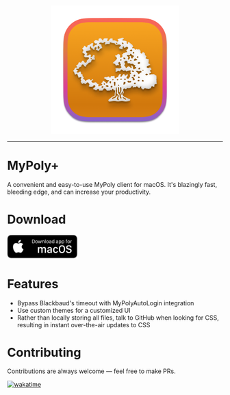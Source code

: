 <p align="center">
<img src="./assets/icon.png" height="300" width="300">
</p>

***

# MyPoly+

A convenient and easy-to-use MyPoly client for macOS. It's blazingly fast, bleeding edge, and can increase your productivity.

# Download

<a href="https://github.com/ConwayTech-Dev/MyPolyPlus/releases/download/v1.0.0-alpha.3/MyPoly+.zip"><img src="./assets/downloadformacos.png" width="165" alt="Get MyPoly+ for macOS"></a>

# Features

* Bypass Blackbaud's timeout with MyPolyAutoLogin integration
* Use custom themes for a customized UI
* Rather than locally storing all files, talk to GitHub when looking for CSS, resulting in instant over-the-air updates to CSS

# Contributing

Contributions are always welcome — feel free to make PRs.

[![wakatime](https://wakatime.com/badge/user/018d7550-1bc4-451e-a055-60833c44da89/project/018de20f-15f5-4782-afe3-eef5f9aa65c9.svg?style=for-the-badge)](https://wakatime.com/badge/user/018d7550-1bc4-451e-a055-60833c44da89/project/018de20f-15f5-4782-afe3-eef5f9aa65c9)
